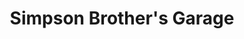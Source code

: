 ---
title: "Simpson Brother's Garage"
url: /grand-junction/simpson-brothers-garage/
shop: car repair
---